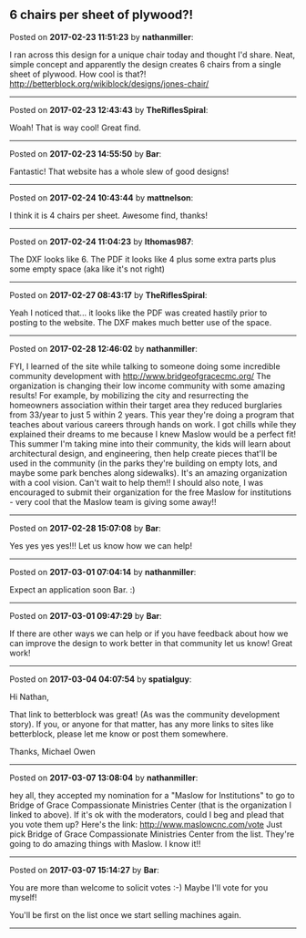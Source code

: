 ## 6 chairs per sheet of plywood?!
Posted on **2017-02-23 11:51:23** by **nathanmiller**:

I ran across this design for a unique chair today and thought I'd share. Neat, simple concept and apparently the design creates 6 chairs from a single sheet of plywood. How cool is that?! 
http://betterblock.org/wikiblock/designs/jones-chair/

---

Posted on **2017-02-23 12:43:43** by **TheRiflesSpiral**:

Woah! That is way cool! Great find.

---

Posted on **2017-02-23 14:55:50** by **Bar**:

Fantastic! That website has a whole slew of good designs!

---

Posted on **2017-02-24 10:43:44** by **mattnelson**:

I think it is 4 chairs per sheet.  Awesome find, thanks!

---

Posted on **2017-02-24 11:04:23** by **lthomas987**:

The DXF looks like 6.  The PDF it looks like 4 plus some extra parts plus some empty space (aka like it's not right)

---

Posted on **2017-02-27 08:43:17** by **TheRiflesSpiral**:

Yeah I noticed that... it looks like the PDF was created hastily prior to posting to the website. The DXF makes much better use of the space.

---

Posted on **2017-02-28 12:46:02** by **nathanmiller**:

FYI, I learned of the site while talking to someone doing some incredible community development with http://www.bridgeofgracecmc.org/ 
The organization is changing their low income community with some amazing results! For example, by mobilizing the city and resurrecting the homeowners association within their target area they reduced burglaries from 33/year to just 5 within 2 years. 
This year they're doing a program that teaches about various careers through hands on work. I got chills while they explained their dreams to me because I knew Maslow would be a perfect fit! This summer I'm taking mine into their community, the kids will learn about architectural design, and engineering, then help create pieces that'll be used in the community (in the parks they're building on empty lots, and maybe some park benches along sidewalks). It's an amazing organization with a cool vision. Can't wait to help them!!
I should also note, I was encouraged to submit their organization for the free Maslow for institutions - very cool that the Maslow team is giving some away!!

---

Posted on **2017-02-28 15:07:08** by **Bar**:

Yes yes yes yes!!! Let us know how we can help!

---

Posted on **2017-03-01 07:04:14** by **nathanmiller**:

Expect an application soon Bar. :)

---

Posted on **2017-03-01 09:47:29** by **Bar**:

If there are other ways we can help or if you have feedback about how we can improve the design to work better in that community let us know! Great work!

---

Posted on **2017-03-04 04:07:54** by **spatialguy**:

Hi Nathan,

That link to betterblock was great! (As was the community development story). If you, or anyone for that matter, has any more links to sites like betterblock, please let me know or post them somewhere. 

Thanks, Michael Owen

---

Posted on **2017-03-07 13:08:04** by **nathanmiller**:

hey all, they accepted my nomination for a "Maslow for Institutions" to go to Bridge of Grace Compassionate Ministries Center (that is the organization I linked to above). If it's ok with the moderators, could I beg and plead that you vote them up? Here's the link: http://www.maslowcnc.com/vote
Just pick Bridge of Grace Compassionate Ministries Center from the list. 
They're going to do amazing things with Maslow. I know it!!

---

Posted on **2017-03-07 15:14:27** by **Bar**:

You are more than welcome to solicit votes :-) Maybe I'll vote for you myself! 

You'll be first on the list once we start selling machines again.

---

